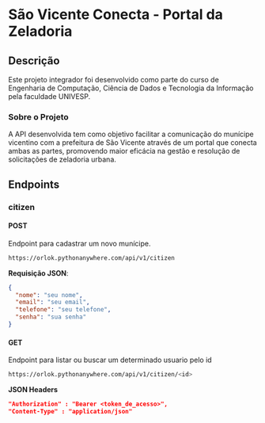 # São Vicente Conecta - Portal da Zeladoria

## Descrição

Este projeto integrador foi desenvolvido como parte do curso de Engenharia de Computação, Ciência de Dados e Tecnologia da Informação pela faculdade UNIVESP.

### Sobre o Projeto

A API desenvolvida tem como objetivo facilitar a comunicação do munícipe vicentino com a prefeitura de São Vicente através de um portal que conecta ambas as partes, promovendo maior eficácia na gestão e resolução de solicitações de zeladoria urbana.

## Endpoints

### citizen
#### POST
Endpoint para cadastrar um novo munícipe.
```sh
https://orlok.pythonanywhere.com/api/v1/citizen
```
**Requisição JSON**:

```json
{
  "nome": "seu nome",
  "email": "seu email",
  "telefone": "seu telefone",
  "senha": "sua senha"
}
```
#### GET
Endpoint para listar ou buscar um determinado usuario pelo id

```sh
https://orlok.pythonanywhere.com/api/v1/citizen/<id>
```
**JSON Headers**

```json
"Authorization" : "Bearer <token_de_acesso>",
"Content-Type" : "application/json"
```


